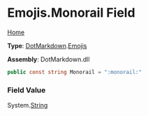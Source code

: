 # Emojis\.Monorail Field

[Home](../../../README.md)

**Type**: [DotMarkdown](../../README.md)\.[Emojis](../README.md)

**Assembly**: DotMarkdown\.dll

```csharp
public const string Monorail = ":monorail:"
```

### Field Value

System\.[String](https://docs.microsoft.com/en-us/dotnet/api/system.string)